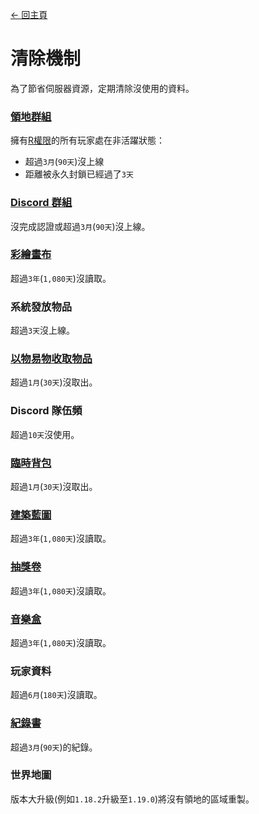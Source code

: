 [← 回主頁](../)
# 清除機制
為了節省伺服器資源，定期清除沒使用的資料。

### [領地群組](../item/land_book.md)
擁有[R權限](../item/land_book.md#權限)的所有玩家處在非活躍狀態：
- 超過`3月`(`90天`)沒上線
- 距離被永久封鎖已經過了`3天`

### [Discord 群組](discord_server.md)
沒完成認證或超過`3月`(`90天`)沒上線。

### [彩繪畫布](../item/draw_map.md)
超過`3年`(`1,080天`)沒讀取。

### 系統發放物品
超過`3天`沒上線。

### [以物易物收取物品](../item/barter_menu.md)
超過`1月`(`30天`)沒取出。

### Discord 隊伍頻
超過`10天`沒使用。

### [臨時背包](cat_bowl.md)
超過`1月`(`30天`)沒取出。

### [建築藍圖](../item/build_blueprint.md)
超過`3年`(`1,080天`)沒讀取。

### [抽獎卷](../item/lottery_ticket.md)
超過`3年`(`1,080天`)沒讀取。

### [音樂盒](../item/music_box.md)
超過`3年`(`1,080天`)沒讀取。

### 玩家資料
超過`6月`(`180天`)沒讀取。

### [紀錄書](../item/logger_menu.md)
超過`3月`(`90天`)的紀錄。

### 世界地圖
版本大升級(例如`1.18.2`升級至`1.19.0`)將沒有領地的區域重製。
